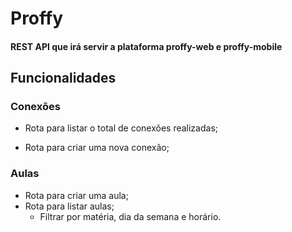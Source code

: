 # Proffy

####  REST API que irá servir a plataforma proffy-web e proffy-mobile

## Funcionalidades

### Conexões

- Rota para listar o total de conexões realizadas;

- Rota para criar uma nova conexão;

### Aulas

- Rota para criar uma aula;
- Rota para listar aulas;
    - Filtrar por matéria, dia da semana e horário.
